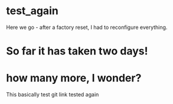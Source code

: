 # test_again

Here we go - after a factory reset, I had to reconfigure everything.

# So far it has taken two days! 

# how many more, I wonder?

This basically test git link tested again